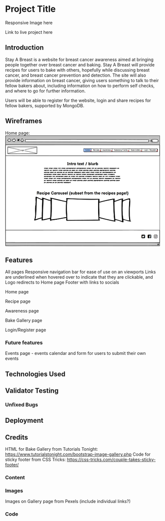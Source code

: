 # Project Title

Responsive Image here 

Link to live project here

## Introduction

Stay A Breast is a website for breast cancer awareness aimed at bringing people together over breast cancer and baking. Stay A Breast will provide recipes for users to bake with others, hopefully while discussing breast cancer, and breast cancer prevention and detection. The site will also provide information on breast cancer, giving users something to talk to their fellow bakers about, including information on how to perform self checks, and where to go for further information.

Users will be able to register for the website, login and share recipes for fellow bakers, supported by MongoDB.


## Wireframes

Home page:
![Home page wireframe](static/images/readme-images/home-wireframe.jpg)


## Features

All pages
Responsive navigation bar for ease of use on an viewports
Links are underlined when hovered over to indicate that they are clickable, and Logo redirects to Home page
Footer with links to socials

Home page

Recipe page

Awareness page

Bake Gallery page

Login/Register page


### Future features

Events page - events calendar and form for users to submit their own events


## Technologies Used



## Validator Testing



### Unfixed Bugs




## Deployment




## Credits

HTML for Bake Gallery from Tutorials Tonight: https://www.tutorialstonight.com/bootstrap-image-gallery.php
Code for sticky footer from CSS Tricks: https://css-tricks.com/couple-takes-sticky-footer/

### Content


### Images

Images on Gallery page from Pexels (include individual links?)

### Code